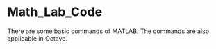 Math_Lab_Code
=============

There are some basic commands of MATLAB. The commands are also applicable in Octave.
